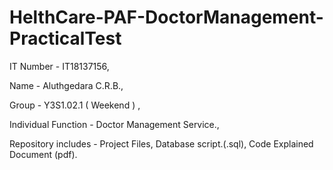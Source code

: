 # HelthCare-PAF-DoctorManagement-PracticalTest

IT Number - IT18137156,

Name      - Aluthgedara C.R.B.,

Group     - Y3S1.02.1 ( Weekend )	,

Individual Function - Doctor Management Service.,

Repository includes -  Project Files, Database script.(.sql), Code Explained Document (pdf).			
